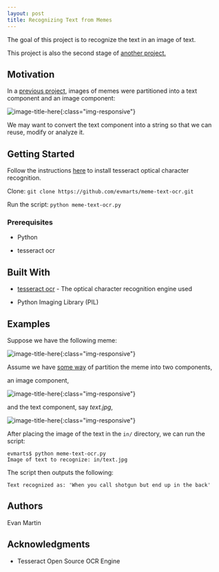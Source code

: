 ```yaml
---
layout: post
title: Recognizing Text from Memes
---
```


The goal of this project is to recognize the text in an image of text. 

This project is also the second stage of [another project.](https://github.com/evmarts/meme-recycler)

## Motivation

In a [previous project](https://github.com/evmarts/meme-cropper), images of memes were partitioned into a text component and an image component: 

![image-title-here](/blog/_img/figs/meme-text-ocr/fig1.jpg){:class="img-responsive"}


We may want to convert the text component into a string so that we can reuse, modify or analyze it. 

## Getting Started

Follow the instructions [here](https://github.com/tesseract-ocr/tesseract/wiki) to install tesseract optical character recognition.

Clone:
```git clone https://github.com/evmarts/meme-text-ocr.git```

Run the script:
```python meme-text-ocr.py```

### Prerequisites

- Python

- tesseract ocr

## Built With

* [tesseract ocr](https://github.com/tesseract-ocr/tesseract) - The optical character recognition engine used

* Python Imaging Library (PIL)

## Examples

Suppose we have the following meme:


![image-title-here](/blog/_img/figs/meme-text-ocr/sample_meme.jpg){:class="img-responsive"}

Assume we have [some way](https://github.com/evmarts/meme-cropper) of partition the meme into two components,

an image component,

![image-title-here](/blog/_img/figs/meme-text-ocr/sample_meme_image.jpg){:class="img-responsive"}

and the text component, say *text.jpg*,


![image-title-here](/blog/_img/figs/meme-text-ocr/fig2.jpg){:class="img-responsive"}

After placing the image of the text in the ```in/``` directory, we can run the script:

~~~
evmarts$ python meme-text-ocr.py
Image of text to recognize: in/text.jpg
~~~

The script then outputs the following: 

~~~
Text recognized as: 'When you call shotgun but end up in the back'
~~~


## Authors

Evan Martin

## Acknowledgments

* Tesseract Open Source OCR Engine
